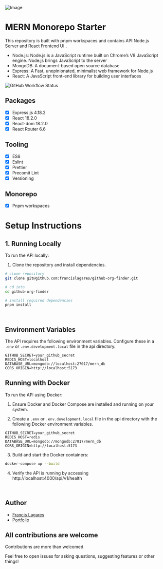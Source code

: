 ![Image](https://res.cloudinary.com/jobber-app/image/upload/v1684787771/github-banners/mern_tvu7kz.webp)

# MERN Monorepo Starter

This repository is built with pnpm workspaces and contains API Node.js Server and React Frontend UI .

- Node.js: Node.js is a JavaScript runtime built on Chrome’s V8 JavaScript engine. Node.js brings JavaScript to the server
- MongoDB: A document-based open source database
- Express: A Fast, unopinionated, minimalist web framework for Node.js
- React: A JavaScript front-end library for building user interfaces

![GitHub Workflow Status](https://img.shields.io/github/actions/workflow/status/francislagares/mern-monorepo/ci.yaml?style=for-the-badge)

## Packages

- [x] Express.js 4.18.2
- [x] React 18.2.0
- [x] React-dom 18.2.0
- [x] React Router 6.6

## Tooling

- [x] ES6
- [x] Eslint
- [x] Prettier
- [x] Precomit Lint
- [x] Versioning

## Monorepo

- [x] Pnpm workspaces

# Setup Instructions

## 1. Running Locally

To run the API locally:

1. Clone the repository and install dependencies.

```sh
# clone repository
git clone git@github.com:francislagares/github-org-finder.git

# cd into
cd github-org-finder

# install required dependencies
pnpm install
```

<br />

## **Environment Variables**

The API requires the following environment variables. Configure these in a `.env` or `.env.development.local` file in the api directory.

```env
GITHUB_SECRET=your_github_secret
REDIS_HOST=localhost
DATABASE_URL=mongodb://localhost:27017/mern_db
CORS_ORIGIN=http://localhost:5173
```

## Running with Docker

To run the API using Docker:

1. Ensure Docker and Docker Compose are installed and running on your system.

2. Create a `.env` or `.env.development.local` file in the api directory with the following Docker environment variables.

```env
GITHUB_SECRET=your_github_secret
REDIS_HOST=redis
DATABASE_URL=mongodb://mongodb:27017/mern_db
CORS_ORIGIN=http://localhost:5173
```

3. Build and start the Docker containers:

```sh
docker-compose up --build
```

4. Verify the API is running by accessing http://localhost:4000/api/v1/health

<br />

## Author

- [Francis Lagares](https://www.linkedin.com/in/francislagares)
- [Portfolio](https://francislagares.vercel.app/)

## All contributions are welcome

Contributions are more than welcomed.

Feel free to open issues for asking questions, suggesting features or other things!
